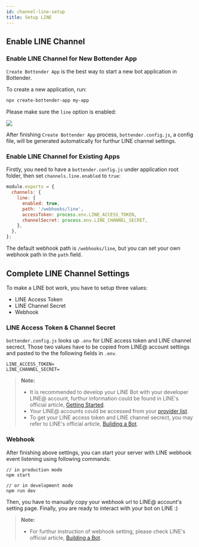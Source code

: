 ```yaml
---
id: channel-line-setup
title: Setup LINE
---
```


## Enable LINE Channel

### Enable LINE Channel for New Bottender App

`Create Bottender App` is the best way to start a new bot application in Bottender.

To create a new application, run:

```sh
npx create-bottender-app my-app
```

Please make sure the `line` option is enabled:

![](https://user-images.githubusercontent.com/3382565/67851224-f2b7f200-fb44-11e9-9ccb-afd7eee74b00.png)

After finishing `Create Bottender App` process, `bottender.config.js`, a config file, will be generated automatically for furthur LINE channel settings.

### Enable LINE Channel for Existing Apps

Firstly, you need to have a `bottender.config.js` under application root folder, then set `channels.line.enabled` to `true`:

```js
module.exports = {
  channels: {
    line: {
      enabled: true,
      path: '/webhooks/line',
      accessToken: process.env.LINE_ACCESS_TOKEN,
      channelSecret: process.env.LINE_CHANNEL_SECRET,
    },
  },
};
```

The default webhook path is `/webhooks/line`, but you can set your own webhook path in the `path` field.

## Complete LINE Channel Settings

To make a LINE bot work, you have to setup three values:

- LINE Access Token
- LINE Channel Secret
- Webhook

### LINE Access Token & Channel Secret

`bottender.config.js` looks up `.env` for LINE access token and LINE channel secrect. Those two values have to be copied from LINE@ account settings and pasted to the the following fields in `.env`.

```
LINE_ACCESS_TOKEN=
LINE_CHANNEL_SECRET=
```

> **Note:**
>
> - It is recommended to develop your LINE Bot with your developer LINE@ account, furthur information could be found in LINE's official article, [Getting Started](https://developers.line.biz/en/docs/messaging-api/getting-started/).
> - Your LINE@ accounts could be accessed from your [provider list](https://developers.line.biz/console/).
> - To get your LINE access token and LINE channel secrect, you may refer to LINE's official article, [Building a Bot](https://developers.line.biz/en/docs/messaging-api/building-bot/).

### Webhook

After finishing above settings, you can start your server with LINE webhook event listening using following commands:

```
// in production mode
npm start

// or in development mode
npm run dev
```

Then, you have to manually copy your webhook url to LINE@ account's setting page. Finally, you are ready to interact with your bot on LINE :)

> **Note:**
>
> - For furthur instruction of webhook setting, please check LINE's official article, [Building a Bot](https://developers.line.biz/en/docs/messaging-api/building-bot/).
